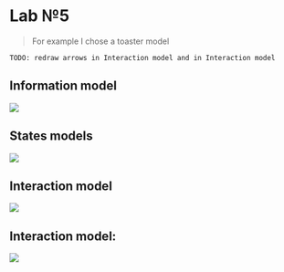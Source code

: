 # Lab №5

>For example I chose a toaster model

`TODO: redraw arrows in Interaction model and in Interaction model`

## Information model
![](https://cloud.githubusercontent.com/assets/20731675/26600589/4dc382fe-4585-11e7-8397-db04c54717e9.png)

## States models
![](https://cloud.githubusercontent.com/assets/20731675/26630451/6525a87a-460f-11e7-8cfd-e30f3c2ed863.png)

## Interaction model
![](https://cloud.githubusercontent.com/assets/20731675/26631697/ef88f832-4614-11e7-85c0-b363f47b724e.png)

## Interaction model:
![](https://cloud.githubusercontent.com/assets/20731675/26632657/7e8700ac-4619-11e7-879d-f085791bf306.png)
